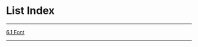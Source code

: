 <!DOCTYPE html>
<html lang="ja">

<head>
  <meta charset="UTF-8">
  <meta name="viewport" content="width=device-width, initial-scale=1.0">
  <title>Document</title>
</head>

<body>
  <h1>
    List Index
  </h1>

  <hr>
  <a href="6.1+Font+Properties/index.html" target="_blank">6.1 Font</a>
  <hr>

</body>

</html>
